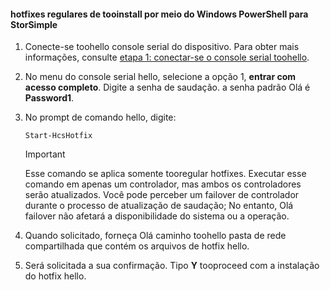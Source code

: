 <!--author=SharS last changed: 9/17/15-->

#### <a name="tooinstall-regular-hotfixes-via-windows-powershell-for-storsimple"></a>hotfixes regulares de tooinstall por meio do Windows PowerShell para StorSimple
1. Conecte-se toohello console serial do dispositivo. Para obter mais informações, consulte [etapa 1: conectar-se o console serial toohello](../articles/storsimple/storsimple-update-device.md#step1).
2. No menu do console serial hello, selecione a opção 1, **entrar com acesso completo**. Digite a senha de saudação. a senha padrão Olá é **Password1**.
3. No prompt de comando hello, digite:
   
    ```
    Start-HcsHotfix
    ```
   
    > [!IMPORTANT]
    >
    > Esse comando se aplica somente tooregular hotfixes. Executar esse comando em apenas um controlador, mas ambos os controladores serão atualizados.
    > Você pode perceber um failover de controlador durante o processo de atualização de saudação; No entanto, Olá failover não afetará a disponibilidade do sistema ou a operação.

4. Quando solicitado, forneça Olá caminho toohello pasta de rede compartilhada que contém os arquivos de hotfix hello.
5. Será solicitada a sua confirmação. Tipo **Y** tooproceed com a instalação do hotfix hello.

